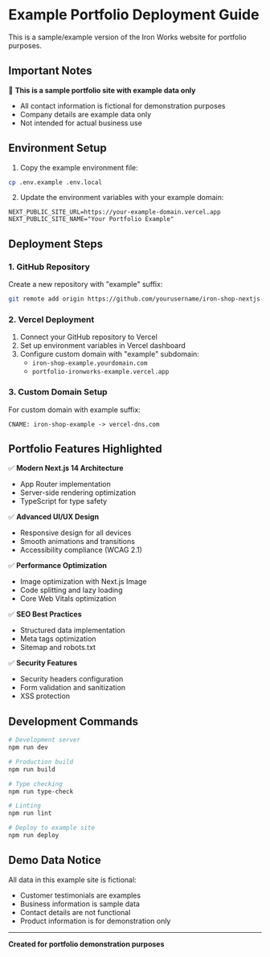 # Example Portfolio Deployment Guide

This is a sample/example version of the Iron Works website for portfolio purposes.

## Important Notes

🚨 **This is a sample portfolio site with example data only**
- All contact information is fictional for demonstration purposes
- Company details are example data only  
- Not intended for actual business use

## Environment Setup

1. Copy the example environment file:
```bash
cp .env.example .env.local
```

2. Update the environment variables with your example domain:
```env
NEXT_PUBLIC_SITE_URL=https://your-example-domain.vercel.app
NEXT_PUBLIC_SITE_NAME="Your Portfolio Example"
```

## Deployment Steps

### 1. GitHub Repository
Create a new repository with "example" suffix:
```bash
git remote add origin https://github.com/yourusername/iron-shop-nextjs-example.git
```

### 2. Vercel Deployment
1. Connect your GitHub repository to Vercel
2. Set up environment variables in Vercel dashboard
3. Configure custom domain with "example" subdomain:
   - `iron-shop-example.yourdomain.com`
   - `portfolio-ironworks-example.vercel.app`

### 3. Custom Domain Setup
For custom domain with example suffix:
```
CNAME: iron-shop-example -> vercel-dns.com
```

## Portfolio Features Highlighted

✅ **Modern Next.js 14 Architecture**
- App Router implementation
- Server-side rendering optimization
- TypeScript for type safety

✅ **Advanced UI/UX Design**
- Responsive design for all devices
- Smooth animations and transitions
- Accessibility compliance (WCAG 2.1)

✅ **Performance Optimization**
- Image optimization with Next.js Image
- Code splitting and lazy loading
- Core Web Vitals optimization

✅ **SEO Best Practices**
- Structured data implementation
- Meta tags optimization
- Sitemap and robots.txt

✅ **Security Features**
- Security headers configuration
- Form validation and sanitization
- XSS protection

## Development Commands

```bash
# Development server
npm run dev

# Production build
npm run build

# Type checking
npm run type-check

# Linting
npm run lint

# Deploy to example site
npm run deploy
```

## Demo Data Notice

All data in this example site is fictional:
- Customer testimonials are examples
- Business information is sample data
- Contact details are not functional
- Product information is for demonstration only

---

**Created for portfolio demonstration purposes**